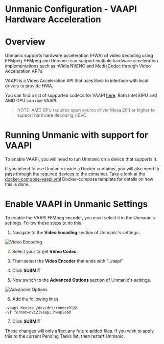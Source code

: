 Unmanic Configuration - VAAPI Hardware Acceleration
=====


# Overview

Unmanic supports hardware acceleration (HWA) of video decoding using FFMpeg. FFMpeg and Unmanic can support multiple hardware acceleration implementations such as nVidia NVENC and MediaCodec through Video Acceleration API's.


VAAPI is a Video Acceleration API that uses libva to interface with local drivers to provide HWA.


You can find a list of supported codecs for VAAPI [here](https://wiki.archlinux.org/index.php/Hardware_video_acceleration#Comparison_tables).
Both Intel iGPU and AMD GPU can use VAAPI.

> NOTE:
> AMD GPU requires open source driver Mesa 20.1 or higher to support hardware decoding HEVC.



# Running Unmanic with support for VAAPI

To enable VAAPI, you will need to run Unmanic on a device that supports it.

If you intend to use Unmanic inside a Docker container, you will also need to pass through the required devices to the container. Take a look at the [docker-compose-vaapi.yml](/docker/docker-compose-vaapi.yml) Docker-compose template for details on how this is done.



# Enable VAAPI in Unmanic Settings

To enable the VAAPI FFMpeg encoder, you must select it in the Unmanic's settings. Follow these steps to do this.

  1. Navigate to the **Video Encoding** section of Unmanic's settings.

![Video Encoding](https://raw.githubusercontent.com/Josh5/unmanic/master/docs/images/settings-video-encoding.png)

  2. Select your target **Video Codec**.

  3. Then select the **Video Encoder** that ends with "_vaapi"

  4. Click **SUBMIT**

  5. Now switch to the **Advanced Options** section of Unmanic's settings.

![Advanced Options](https://raw.githubusercontent.com/Josh5/unmanic/master/docs/images/settings-advanced-options.png)

  6. Add the following lines:

```
-vaapi_device /dev/dri/renderD128
-vf format=nv12|vaapi,hwupload 
```

  7. Click **SUBMIT**

These changes will only affect any future added files. If you wish to apply this to the current Pending Tasks list, then restart Unmanic.


